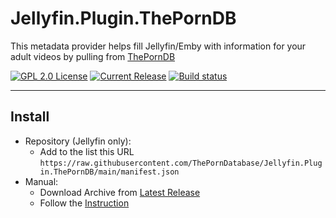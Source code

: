 # Jellyfin.Plugin.ThePornDB

This metadata provider helps fill Jellyfin/Emby with information for your adult videos by pulling from [ThePornDB](https://theporndb.net)

[![GPL 2.0 License](https://img.shields.io/github/license/ThePornDatabase/Jellyfin.Plugin.ThePornDB)](./LICENSE)
[![Current Release](https://img.shields.io/github/release/ThePornDatabase/Jellyfin.Plugin.ThePornDB)](https://github.com/ThePornDatabase/Jellyfin.Plugin.ThePornDB/releases/latest)
[![Build status](https://img.shields.io/github/actions/workflow/status/ThePornDatabase/Jellyfin.Plugin.ThePornDB/release.yml)](https://github.com/ThePornDatabase/Jellyfin.Plugin.ThePornDB/releases/tag/latest)

------------

## Install
- Repository (Jellyfin only):
  - Add to the list this URL `https://raw.githubusercontent.com/ThePornDatabase/Jellyfin.Plugin.ThePornDB/main/manifest.json`
- Manual:
  - Download Archive from [Latest Release](https://github.com/ThePornDatabase/Jellyfin.Plugin.ThePornDB/releases/latest)
  - Follow the [Instruction](https://jellyfin.org/docs/general/server/plugins/index.html)
